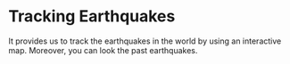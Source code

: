 # Tracking Earthquakes

It provides us to track the earthquakes in the world by using an interactive map. Moreover, you can look the past earthquakes.
